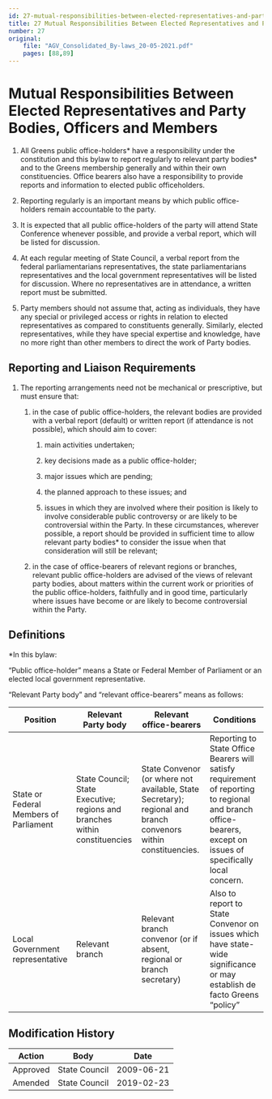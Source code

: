 ```yaml
---
id: 27-mutual-responsibilities-between-elected-representatives-and-party-bodies-officers-and-members
title: 27 Mutual Responsibilities Between Elected Representatives and Party Bodies, Officers and Members
number: 27
original:
    file: "AGV_Consolidated_By-laws_20-05-2021.pdf"
    pages: [88,89]
---
```

# Mutual Responsibilities Between Elected Representatives and Party Bodies, Officers and Members

1.  All Greens public office-holders\* have a responsibility under the
    constitution and this bylaw to report regularly to relevant party
    bodies\* and to the Greens membership generally and within their own
    constituencies. Office bearers also have a responsibility to provide
    reports and information to elected public officeholders.

2.  Reporting regularly is an important means by which public
    office-holders remain accountable to the party.

3.  It is expected that all public office-holders of the party will
    attend State Conference whenever possible, and provide a verbal
    report, which will be listed for discussion.

4.  At each regular meeting of State Council, a verbal report from the
    federal parliamentarians representatives, the state parliamentarians
    representatives and the local government representatives will be
    listed for discussion. Where no representatives are in attendance, a
    written report must be submitted.

5.  Party members should not assume that, acting as individuals, they
    have any special or privileged access or rights in relation to
    elected representatives as compared to constituents generally.
    Similarly, elected representatives, while they have special
    expertise and knowledge, have no more right than other members to
    direct the work of Party bodies.

## Reporting and Liaison Requirements

1.  The reporting arrangements need not be mechanical or prescriptive,
    but must ensure that:

    1.  in the case of public office-holders, the relevant bodies are
        provided with a verbal report (default) or written report (if
        attendance is not possible), which should aim to cover:

        1.  main activities undertaken;

        2.  key decisions made as a public office-holder;

        3.  major issues which are pending;

        4.  the planned approach to these issues; and

        5.  issues in which they are involved where their position is
            likely to involve considerable public controversy or are
            likely to be controversial within the Party. In these
            circumstances, wherever possible, a report should be
            provided in sufficient time to allow relevant party bodies\*
            to consider the issue when that consideration will still be
            relevant;

    2.  in the case of office-bearers of relevant regions or branches,
        relevant public office-holders are advised of the views of
        relevant party bodies, about matters within the current work or
        priorities of the public office-holders, faithfully and in good
        time, particularly where issues have become or are likely to
        become controversial within the Party.

##  Definitions

\*In this bylaw:

“Public office-holder” means a State or Federal Member of Parliament or
an elected local government representative.

“Relevant Party body” and “relevant office-bearers” means as follows:

<table>
<colgroup>
<col style={{width: "21%"}} />
<col style={{width: "20%"}} />
<col style={{width: "25%"}} />
<col style={{width: "32%"}} />
</colgroup>
<thead>
<tr className="header">
<th>Position</th>
<th>Relevant Party body</th>
<th>Relevant office-bearers</th>
<th>Conditions</th>
</tr>
</thead>
<tbody>
<tr className="odd">
<td>State or Federal Members of Parliament</td>
<td>State Council; State Executive; regions and branches within constituencies</td>
<td>State Convenor (or where not available, State Secretary); regional and branch convenors within constituencies.</td>
<td>Reporting to State Office Bearers will satisfy requirement of reporting to regional and branch office-bearers, except on issues of specifically local concern.</td>
</tr>
<tr className="even">
<td>Local Government representative</td>
<td>Relevant branch</td>
<td>Relevant branch convenor (or if absent, regional or branch secretary)</td>
<td>Also to report to State Convenor on issues which have state-wide significance or may establish de facto Greens “policy”</td>
</tr>
</tbody>
</table>


## Modification History

<table>
<colgroup>
<col style={{width: "31%"}} />
<col style={{width: "39%"}} />
<col style={{width: "29%"}} />
</colgroup>
<thead>
<tr className="header">
<th><strong>Action</strong></th>
<th><strong>Body</strong></th>
<th><strong>Date</strong></th>
</tr>
</thead>
<tbody>
<tr className="odd">
<td>Approved</td>
<td>State Council</td>
<td>2009-06-21</td>
</tr>
<tr className="even">
<td>Amended</td>
<td>State Council</td>
<td>2019-02-23</td>
</tr>
</tbody>
</table>